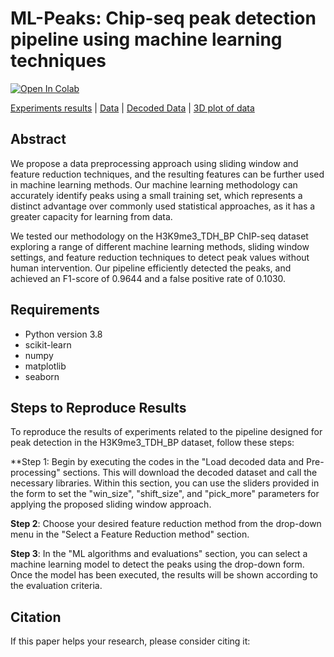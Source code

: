 # ML-Peaks: Chip-seq peak detection pipeline using machine learning techniques
[![Open In Colab](https://colab.research.google.com/assets/colab-badge.svg)](https://colab.research.google.com/github/sajadamouei/Peak-detection-chip-seq/blob/main/ML_Peaks.ipynb "Click to open in Colab") 

[Experiments results](https://docs.google.com/document/d/1lIr_GnLKK7Y9vTBghdIdan7MfagC9UcxQdwh7tA_ROE/edit?usp=sharing) | [Data](https://archive.ics.uci.edu/ml/datasets/chipseq) | [Decoded Data](https://drive.google.com/file/d/1N2PCF3A9atH9lPEVJcBks1HUSFKUZDQ9/view?usp=sharing) | [3D plot of data](https://colab.research.google.com/drive/1pugELPWn2pGpLwHhjAVxUQ13aTWvKHh-?usp=sharing)

## Abstract
We propose a data preprocessing approach using sliding window and feature reduction techniques, and the resulting features can be further used in machine learning methods. Our machine learning methodology can accurately identify peaks using a small training set, which represents a distinct advantage over commonly used statistical approaches, as it has a greater capacity for learning from data. 
 
 We tested our methodology on the H3K9me3_TDH_BP ChIP-seq dataset exploring a range of different machine learning methods, sliding window settings, and feature reduction techniques to detect peak values without human intervention. Our pipeline efficiently detected the peaks, and achieved an F1-score of 0.9644 and a false positive rate of 0.1030.

## Requirements
* Python version 3.8
* scikit-learn
* numpy
* matplotlib
* seaborn

## Steps to Reproduce Results

To reproduce the results of experiments related to the pipeline designed for peak detection in the H3K9me3_TDH_BP dataset, follow these steps:

**Step 1: Begin by executing the codes in the "Load decoded data and Pre-processing" sections. This will download the decoded dataset and call the necessary libraries. Within this section, you can use the sliders provided in the form to set the "win_size", "shift_size", and "pick_more" parameters for applying the proposed sliding window approach.

**Step 2**: Choose your desired feature reduction method from the drop-down menu in the "Select a Feature Reduction method" section.

**Step 3**: In the "ML algorithms and evaluations" section, you can select a machine learning model to detect the peaks using the drop-down form. Once the model has been executed, the results will be shown according to the evaluation criteria.

## Citation
If this paper helps your research, please consider citing it:
```
```
